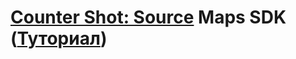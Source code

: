 # [Counter Shot: Source](https://vk.com/cs_by_devi) Maps SDK ([Туториал](https://github.com/No-Hammer/CSS_Maps_SDK/tree/main/tutorial#readme))
